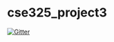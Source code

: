 # cse325_project3

[![Gitter](https://badges.gitter.im/Join%20Chat.svg)](https://gitter.im/nealian/cse325_project3?utm_source=badge&utm_medium=badge&utm_campaign=pr-badge&utm_content=badge)